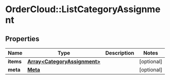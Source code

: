 # OrderCloud::ListCategoryAssignment

## Properties
Name | Type | Description | Notes
------------ | ------------- | ------------- | -------------
**items** | [**Array&lt;CategoryAssignment&gt;**](CategoryAssignment.md) |  | [optional] 
**meta** | [**Meta**](Meta.md) |  | [optional] 


